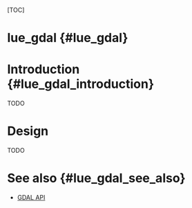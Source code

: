 [TOC]

# lue_gdal  {#lue_gdal}


# Introduction  {#lue_gdal_introduction}
TODO


# Design
TODO


# See also  {#lue_gdal_see_also}
- [GDAL API](https://gdal.org/api/index.html)
